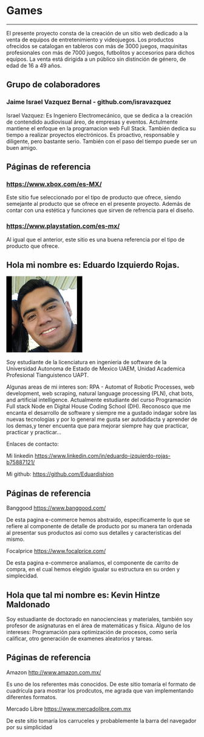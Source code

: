 # Games

---

El presente proyecto consta de la creación de un sitio web dedicado a la venta de equipos de entretenimiento y videojuegos.
Los productos ofrecidos se catalogan en tableros con más de 3000 juegos, maquinitas profesionales con más de 7000 juegos, futbolitos y accesorios para dichos equipos. La venta está dirigida a un público sin distinción de género, de edad de 16 a 49 años.

## Grupo de colaboradores

### Jaime Israel Vazquez Bernal - github.com/isravazquez

Israel Vazquez: Es Ingeniero Electromecánico, que se dedica a la creación de contendido audiovisual áreo, de empresas y eventos. Actulmente mantiene el enfoque en la programacion web Full Stack. También dedica su tiempo a realizar proyectos electrónicos. Es proactivo, responsable y diligente, pero bastante serio. También con el paso del tiempo puede ser un buen amigo.

## Páginas de referencia

### https://www.xbox.com/es-MX/

Este sitio fue seleccionado por el tipo de producto que ofrece, siendo semejante al producto que se ofrece en el presente proyecto. Además de contar con una estética y funciones que sirven de refrencia para el diseño.

### https://www.playstation.com/es-mx/

Al igual que el anterior, este sitio es una buena referencia por el tipo de producto que ofrece.

## Hola mi nombre es: Eduardo Izquierdo Rojas.

![alt yo](https://github.com/Eduardishion/Eduardishion/blob/main/avatar.png)

Soy estudiante de la licenciatura en ingenieria de software de la Universidad
Autonoma de Estado de Mexico UAEM, Unidad Academica Profesional Tianguistenco UAPT.

Algunas areas de mi interes son: RPA - Automat of Robotic Processes, web development, web scraping, natural language processing (PLN), chat bots, and artificial intelligence. Actualmente estudiante del curso Programación Full stack Node en Digital House Coding School (DH). Reconosco que me encanta el desarrollo de software y siempre me a gustado indagar sobre las nuevas tecnologias y por lo general me gusta ser autodidacta y aprender de los demas,y tener encuenta que para mejorar siempre hay que practicar, practicar y practicar...

Enlaces de contacto:

Mi linkedin
https://www.linkedin.com/in/eduardo-izquierdo-rojas-b75887121/

Mi github:
https://github.com/Eduardishion

## Páginas de referencia

Banggood
https://www.banggood.com/

De esta pagina e-commerce hemos abstraido, especificamente lo que se refiere al componente de detalle de producto por su manera tan ordenada al presentar sus productos asi como sus detalles y caracteristicas del mismo.

Focalprice
https://www.focalprice.com/

De esta pagina e-commerce analiamos, el componente de carrito de compra, en el cual hemos elegido igualar su estructura en su orden y simplecidad.

## Hola que tal mi nombre es: Kevin Hintze Maldonado

Soy estuadiante de doctorado en nanociencieas y materiales, también soy profesor de asignaturas en el área de matemáticas y física.
Alguno de los intereses: Programación para optimización de procesos, como sería calificar, otro generación de examenes aleatorios y tareas.

## Páginas de referencia

Amazon
http://www.amazon.com.mx/

Es uno de los referentes más conocidos. De este sitio tomaría el formato de cuadrícula para mostrar los prodcutos, me agrada que van implementando
diferentes formatos.

Mercado Libre
https://www.mercadolibre.com.mx

De este sitio tomaría los carruceles y probablemente la barra del navegador por su simplicidad
